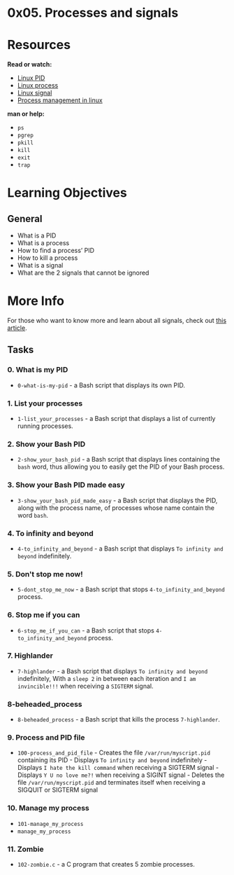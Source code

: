 # 0x05. Processes and signals

# Resources
**Read or watch:**
- [Linux PID](https://intranet.alxswe.com/rltoken/zh33PXDR6w_qyu7zXUezmw)
- [Linux process](https://intranet.alxswe.com/rltoken/px2TdWSjVO8i9SB5gHchAw)
- [Linux signal](https://intranet.alxswe.com/rltoken/qQSGz9CN52PVF3IPCuaRiw)
- [Process management in linux](https://intranet.alxswe.com/rltoken/XlYrlghzNZ6Z1cbI_IPaiA)

**man or help:**
- `ps`
- `pgrep`
- `pkill`
- `kill`
- `exit`
- `trap`

# Learning Objectives
## General
- What is a PID
- What is a process
- How to find a process’ PID
- How to kill a process
- What is a signal
- What are the 2 signals that cannot be ignored

# More Info
For those who want to know more and learn about all signals, check out [this article](https://intranet.alxswe.com/rltoken/BOU-KVNMqfKEIBo_VOI26A).

## Tasks
### 0. What is my PID
- `0-what-is-my-pid` - a Bash script that displays its own PID.

### 1. List your processes
- `1-list_your_processes` - a Bash script that displays a list of currently running processes.

### 2. Show your Bash PID
- `2-show_your_bash_pid` -  a Bash script that displays lines containing the `bash` word, thus allowing you to easily get the PID of your Bash process.

### 3. Show your Bash PID made easy
- `3-show_your_bash_pid_made_easy` - a Bash script that displays the PID, along with the process name, of processes whose name contain the word `bash`.

### 4. To infinity and beyond
- `4-to_infinity_and_beyond` - a Bash script that displays `To infinity and beyond` indefinitely.

### 5. Don't stop me now!
- `5-dont_stop_me_now` - a Bash script that stops `4-to_infinity_and_beyond` process.

### 6. Stop me if you can
- `6-stop_me_if_you_can` - a Bash script that stops `4-to_infinity_and_beyond` process.

### 7. Highlander
- `7-highlander` - a Bash script that displays `To infinity and beyond` indefinitely, With a `sleep 2` in between each iteration and `I am invincible!!!` when receiving a `SIGTERM` signal.

### 8-beheaded_process
- `8-beheaded_process` - a Bash script that kills the process `7-highlander`.

### 9. Process and PID file
- `100-process_and_pid_file`
        - Creates the file `/var/run/myscript.pid` containing its PID
        - Displays `To infinity and beyond` indefinitely
        - Displays `I hate the kill command` when receiving a SIGTERM signal
        - Displays `Y U no love me?!` when receiving a SIGINT signal
        - Deletes the file `/var/run/myscript.pid` and terminates itself when receiving a SIGQUIT or SIGTERM signal

### 10. Manage my process
- `101-manage_my_process`
- `manage_my_process`

### 11. Zombie
- `102-zombie.c` - a C program that creates 5 zombie processes.